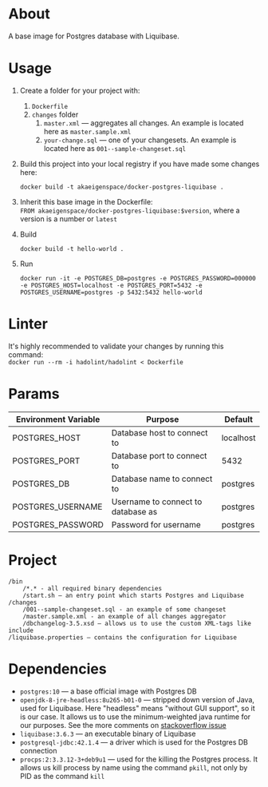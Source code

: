 # About

A base image for Postgres database with Liquibase.

# Usage

1. Create a folder for your project with:
    1. `Dockerfile`
    2. `changes` folder
        1. `master.xml` — aggregates all changes. An example is located here as `master.sample.xml`
        2. `your-change.sql` — one of your changesets. An example is located here as `001--sample-changeset.sql`

2. Build this project into your local registry if you have made some changes here:
    ```
    docker build -t akaeigenspace/docker-postgres-liquibase .
    ```

3. Inherit this base image in the Dockerfile:\
    `FROM akaeigenspace/docker-postgres-liquibase:$version`, where a version is a number or `latest`

4. Build
    ```
    docker build -t hello-world .
    ```

5. Run
    ```
    docker run -it -e POSTGRES_DB=postgres -e POSTGRES_PASSWORD=000000 -e POSTGRES_HOST=localhost -e POSTGRES_PORT=5432 -e POSTGRES_USERNAME=postgres -p 5432:5432 hello-world
    ```

# Linter

It's highly recommended to validate your changes by running this command:\
`docker run --rm -i hadolint/hadolint < Dockerfile`

# Params

| Environment Variable | Purpose | Default |
|----------------------|---------|---------|
| POSTGRES_HOST | Database host to connect to | localhost |
| POSTGRES_PORT | Database port to connect to | 5432 |
| POSTGRES_DB | Database name to connect to | postgres |
| POSTGRES_USERNAME | Username to connect to database as | postgres |
| POSTGRES_PASSWORD | Password for username | postgres |

# Project 

```
/bin
    /*.* - all required binary dependencies
    /start.sh — an entry point which starts Postgres and Liquibase
/changes
    /001--sample-changeset.sql - an example of some changeset
    /master.sample.xml - an example of all changes aggregator 
    /dbchangelog-3.5.xsd — allows us to use the custom XML-tags like include
/liquibase.properties — contains the configuration for Liquibase
```

# Dependencies

* `postgres:10` — a base official image with Postgres DB
* `openjdk-8-jre-headless:8u265-b01-0` — stripped down version of Java, used for Liquibase.
Here "headless" means "without GUI support", so it is our case.
It allows us to use the minimum-weighted java runtime for our purposes.
See the more comments on [stackoverflow issue](https://stackoverflow.com/questions/24280872/difference-between-openjdk-6-jre-openjdk-6-jre-headless-openjdk-6-jre-lib)
* `liquibase:3.6.3` — an executable binary of Liquibase
* `postgresql-jdbc:42.1.4` — a driver which is used for the Postgres DB connection
* `procps:2:3.3.12-3+deb9u1` — used for the killing the Postgres process.
It allows us kill process by name using the command `pkill`, not only by PID 
as the command `kill`
